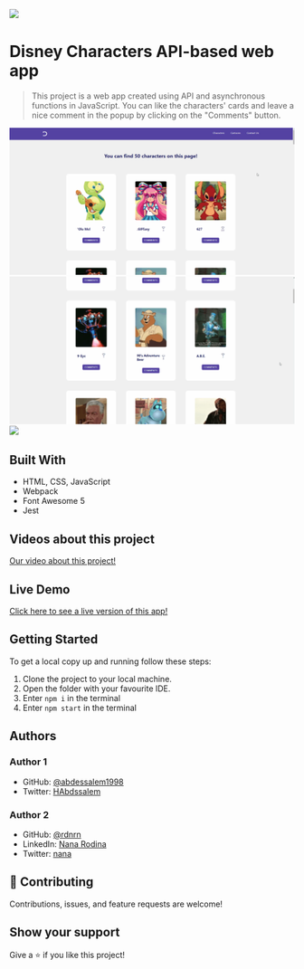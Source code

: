 ![](https://img.shields.io/badge/Microverse-blueviolet)

# Disney Characters API-based web app

> This project is a web app created using API and asynchronous functions in JavaScript. You can like the characters' cards and leave a nice comment in the popup by clicking on the "Comments" button.

<img src="./img/desktop-home.gif" width="800px">
<img src="./img/desktop-popup.gif" width="800px">
<img src="./img/its-changing.gif" width="800px">


## Built With

- HTML, CSS, JavaScript
- Webpack
- Font Awesome 5
- Jest

## Videos about this project

[Our video about this project!](https://drive.google.com/file/d/19maUw5AoBAaNVh1vEOwYFU3fSis09zbk/view?usp=sharing)

## Live Demo

[Click here to see a live version of this app!](https://abdessalem1998.github.io/Javascript-capstone/dist/)

## Getting Started

To get a local copy up and running follow these steps:

1. Clone the project to your local machine.
2. Open the folder with your favourite IDE.
3. Enter `npm i` in the terminal
4. Enter `npm start` in the terminal

## Authors

### Author 1

- GitHub: [@abdessalem1998](https://https://github.com/abdessalem1998.com/rdnrn)
- Twitter: [HAbdssalem](https://twitter.com/HAbdssalem)

### Author 2

- GitHub: [@rdnrn](https://github.com/rdnrn)
- LinkedIn: [Nana Rodina](https://www.linkedin.com/in/arina-rodina-144612219/?locale=en_US)
- Twitter: [nana](https://twitter.com/rdnrn_nana)

## 🤝 Contributing

Contributions, issues, and feature requests are welcome!

## Show your support

Give a ⭐️ if you like this project!
